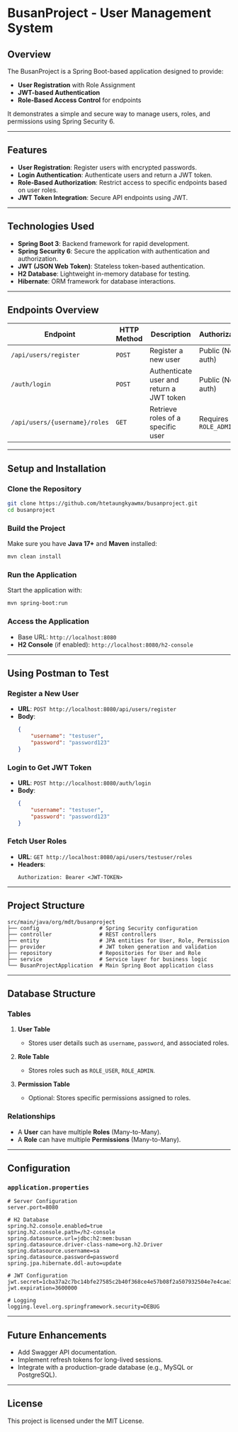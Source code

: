 
# BusanProject - User Management System

## Overview
The BusanProject is a Spring Boot-based application designed to provide:
- **User Registration** with Role Assignment
- **JWT-based Authentication**
- **Role-Based Access Control** for endpoints

It demonstrates a simple and secure way to manage users, roles, and permissions using Spring Security 6.

---

## Features
- **User Registration**: Register users with encrypted passwords.
- **Login Authentication**: Authenticate users and return a JWT token.
- **Role-Based Authorization**: Restrict access to specific endpoints based on user roles.
- **JWT Token Integration**: Secure API endpoints using JWT.

---

## Technologies Used
- **Spring Boot 3**: Backend framework for rapid development.
- **Spring Security 6**: Secure the application with authentication and authorization.
- **JWT (JSON Web Token)**: Stateless token-based authentication.
- **H2 Database**: Lightweight in-memory database for testing.
- **Hibernate**: ORM framework for database interactions.

---

## Endpoints Overview

| **Endpoint**                | **HTTP Method** | **Description**                              | **Authorization**     |
|-----------------------------|-----------------|----------------------------------------------|-----------------------|
| `/api/users/register`       | `POST`          | Register a new user                          | Public (No auth)      |
| `/auth/login`               | `POST`          | Authenticate user and return a JWT token     | Public (No auth)      |
| `/api/users/{username}/roles` | `GET`         | Retrieve roles of a specific user            | Requires `ROLE_ADMIN` |

---

## Setup and Installation

### Clone the Repository
```bash
git clone https://github.com/htetaungkyawmx/busanproject.git
cd busanproject
```

### Build the Project
Make sure you have **Java 17+** and **Maven** installed:
```bash
mvn clean install
```

### Run the Application
Start the application with:
```bash
mvn spring-boot:run
```

### Access the Application
- Base URL: `http://localhost:8080`
- **H2 Console** (if enabled): `http://localhost:8080/h2-console`

---

## Using Postman to Test

### Register a New User
- **URL**: `POST http://localhost:8080/api/users/register`
- **Body**:
  ```json
  {
      "username": "testuser",
      "password": "password123"
  }
  ```

### Login to Get JWT Token
- **URL**: `POST http://localhost:8080/auth/login`
- **Body**:
  ```json
  {
      "username": "testuser",
      "password": "password123"
  }
  ```

### Fetch User Roles
- **URL**: `GET http://localhost:8080/api/users/testuser/roles`
- **Headers**:
  ```
  Authorization: Bearer <JWT-TOKEN>
  ```

---

## Project Structure

```
src/main/java/org/mdt/busanproject
├── config                   # Spring Security configuration
├── controller               # REST controllers
├── entity                   # JPA entities for User, Role, Permission
├── provider                 # JWT token generation and validation
├── repository               # Repositories for User and Role
├── service                  # Service layer for business logic
└── BusanProjectApplication  # Main Spring Boot application class
```

---

## Database Structure

### Tables
1. **User Table**
   - Stores user details such as `username`, `password`, and associated roles.

2. **Role Table**
   - Stores roles such as `ROLE_USER`, `ROLE_ADMIN`.

3. **Permission Table**
   - Optional: Stores specific permissions assigned to roles.

### Relationships
- A **User** can have multiple **Roles** (Many-to-Many).
- A **Role** can have multiple **Permissions** (Many-to-Many).

---

## Configuration

### `application.properties`
```properties
# Server Configuration
server.port=8080

# H2 Database
spring.h2.console.enabled=true
spring.h2.console.path=/h2-console
spring.datasource.url=jdbc:h2:mem:busan
spring.datasource.driver-class-name=org.h2.Driver
spring.datasource.username=sa
spring.datasource.password=password
spring.jpa.hibernate.ddl-auto=update

# JWT Configuration
jwt.secret=1cba37a2c7bc14bfe27585c2b40f368ce4e57b08f2a507932504e7e4cae38c7a4
jwt.expiration=3600000

# Logging
logging.level.org.springframework.security=DEBUG
```

---

## Future Enhancements
- Add Swagger API documentation.
- Implement refresh tokens for long-lived sessions.
- Integrate with a production-grade database (e.g., MySQL or PostgreSQL).

---

## License
This project is licensed under the MIT License.
